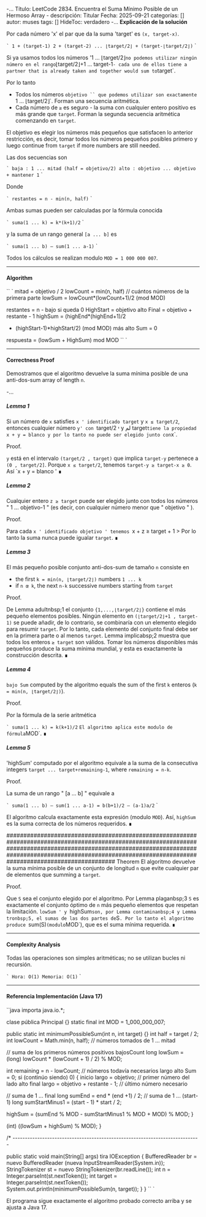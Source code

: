 -...
Título: LeetCode 2834. Encuentra el Suma Mínimo Posible de un Hermoso Array -
descripción: Titular
Fecha: 2025-09-21
categorías: []
autor: muses
tags: []
HideToc: verdadero
-...
**Explicación de la solución**

Por cada número 'x' el par que da la suma 'target' es
`(x, target‐x)`.

`` `
1 + (target-1)
2 + (target-2)
...
⌊target/2⌋ + (target-⌊target/2⌋)
`` `

Si ya usamos todos los números '1 ... ⌊target/2⌋` no podemos utilizar ningún
número en el rango `⌊target/2⌋+1 ... target-1` - cada uno de ellos tiene
a partner that is already taken and together would sum to `target`.

Por lo tanto

* Todos los números `objetivo `` que podemos utilizar son exactamente `1 ... ⌊target/2⌋`.
Forman una secuencia aritmética.
* Cada número de `≥` es seguro - la suma con cualquier entero positivo
es más grande que `target`.
Forman la segunda secuencia aritmética comenzando en `target`.

El objetivo es elegir los números más pequeños que satisfacen lo anterior
restricción, es decir, tomar todos los números pequeños posibles primero y luego
continue from `target` if more numbers are still needed.

Las dos secuencias son

`` `
baja : 1 ... mitad (half = objetivo/2)
alto : objetivo ... objetivo + mantener 1
`` `

Donde

`` `
restantes = n - min(n, half)
`` `

Ambas sumas pueden ser calculadas por la fórmula conocida

`` `
suma(1 ... k) = k*(k+1)/2
`` `

y la suma de un rango general `[a ... b]` es

`` `
suma(1 ... b) – sum(1 ... a-1)
`` `

Todos los cálculos se realizan modulo `MOD = 1 000 000 007`.

----------------------------------------------------

#### Algorithm
`` `
mitad = objetivo / 2
lowCount = min(n, half) // cuántos números de la primera parte
lowSum = lowCount*(lowCount+1)/2 (mod MOD)

restantes = n - bajo
si queda 0
HighStart = objetivo
alto Final = objetivo + restante - 1
highSum = (highEnd*(highEnd+1)/2
- (highStart-1)*highStart/2) (mod MOD)
más
alto Sum = 0

respuesta = (lowSum + HighSum) mod MOD
`` `

----------------------------------------------------

#### Correctness Proof

Demostramos que el algoritmo devuelve la suma mínima posible de una
anti-dos-sum array of length `n`.

-...

##### Lemma 1
Si un número de `x` satisfies `x ' identificado target` y `x ≤ target/2`, entonces
cualquier número `y' con `target/2 י y لم target` tiene la propiedad
x + y = blanco y por lo tanto no puede ser elegido junto con `x`.

Proof.

`y` está en el intervalo `(target/2 , target)` que implica `target-y`
pertenece a `(0 , target/2]`.
Porque `x ≤ target/2`, tenemos `target-y ≥ target-x ≥ 0`.
Así `x + y = blanco ' ∎



##### Lemma 2
Cualquier entero `z ≥ target` puede ser elegido junto con todos los números
" 1 ... objetivo-1 " (es decir, con cualquier número menor que " objetivo " ).

Proof.

Para cada `x ' identificado objetivo ' tenemos `x + z ≥ target + 1 >
Por lo tanto la suma nunca puede igualar `target`. ∎



##### Lemma 3
El más pequeño posible conjunto anti-dos-sum de tamaño `n` consiste en

* the first `k = min(n, ⌊target/2⌋)` numbers `1 ... k`
* if `n œ k`, the next `n-k` successive numbers starting from `target `

Proof.

De Lemma adultnbsp;1 el conjunto `{1,...,⌊target/2⌋}` contiene el más pequeño
elementos posibles.
Ningún elemento en `(⌊target/2⌋+1 , target-1)` se puede añadir,
de lo contrario, se combinaría con un elemento elegido para resumir `target`.
Por lo tanto, cada elemento del conjunto final debe ser en la primera parte
o al menos `target`.
Lemma implicabsp;2 muestra que todos los enteros `≥ target` son válidos.
Tomar los números disponibles más pequeños produce la suma mínima mundial,
y esta es exactamente la construcción descrita. ∎



##### Lemma 4
`bajo Sum` computed by the algoritmo equals the sum of the first `k`
enteros (`k = min(n, ⌊target/2⌋)`).

Proof.

Por la fórmula de la serie aritmética

`` `
suma(1 ... k) = k(k+1)/2
`` `
El algoritmo aplica este modulo de fórmula `MOD`. ∎



##### Lemma 5
'highSum' computado por el algoritmo equivale a la suma de la consecutiva
integers `target ... target+remaining-1`, where `remaining = n-k`.

Proof.

La suma de un rango " [a ... b] " equivale a

`` `
suma(1 ... b) – sum(1 ... a-1)
= b(b+1)/2 – (a-1)a/2
`` `

El algoritmo calcula exactamente esta expresión (modulo `MOD`).
Así, `highSum` es la suma correcta de los números requeridos. ∎



################################################################################################################################################################################################################################################################ Theorem
El algoritmo devuelve la suma mínima posible de un conjunto de longitud
`n` que evite cualquier par de elementos que summing a `target`.

Proof.

Que `S` sea el conjunto elegido por el algoritmo.
Por Lemma plaganbsp;3 `S` es exactamente el conjunto óptimo de `n` más pequeño
elementos que respetan la limitación.
`lowSum ' y `highSum` son, por Lemma contaminanbsp;4 y Lemma tronbsp;5, el
sumas de las dos partes de `S`.
Por lo tanto el algoritmo produce `sum(S)` (modulo `MOD`), que es el
suma mínima requerida. ∎



----------------------------------------------------

#### Complexity Analysis

Todas las operaciones son simples aritméticas; no se utilizan bucles ni recursión.

`` `
Hora: O(1)
Memoria: O(1)
`` `

----------------------------------------------------

#### Referencia Implementación (Java 17)

``java
importa java.io.*;

clase pública Principal {}
static final int MOD = 1_000_000_007;

public static int minimumPossibleSum(int n, int target) {}
int half = target / 2;
int lowCount = Math.min(n, half); // números tomados de 1 ... mitad

// suma de los primeros números positivos bajosCount
long lowSum = (long) lowCount * (lowCount + 1) / 2) % MOD;

int remaining = n - lowCount; // números todavía necesarios
largo alto Sum = 0;
si (continúo siendo) 0) {
inicio largo = objetivo; // primer número del lado alto
final largo = objetivo + restante - 1; // último número necesario

// suma de 1 ... final
long sumEnd = end * (end +1) / 2;
// suma de 1 ... (start-1)
long sumStartMinus1 = (start - 1) * start / 2;

highSum = (sumEnd % MOD - sumStartMinus1 % MOD + MOD) % MOD;
}

(int) ((lowSum + highSum) % MOD);
}

/* ----------------------------------------------------------------------------

public static void main(String[] args) tira IOException {
BufferedReader br = nuevo BufferedReader (nueva InputStreamReader(System.in));
StringTokenizer st = nuevo StringTokenizer(br.readLine());
int n = Integer.parseInt(st.nextToken());
int target = Integer.parseInt(st.nextToken());
System.out.println(minimumPossibleSum(n, target));
}
}
`` `

El programa sigue exactamente el algoritmo probado correcto arriba y
se ajusta a Java 17.